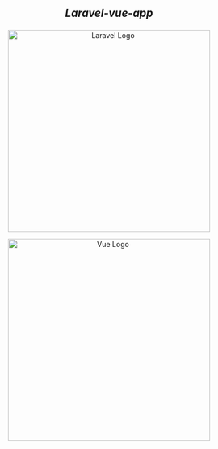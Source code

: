 ## <p align="center">***Laravel-vue-app***</p>

<p align="center"><a href="https://laravel.com" target="_blank"><img src="https://raw.githubusercontent.com/laravel/art/master/logo-lockup/5%20SVG/2%20CMYK/1%20Full%20Color/laravel-logolockup-cmyk-red.svg" width="400" alt="Laravel Logo"></a></p>

<p align="center"><a href="https://vuejs.org" target="_blank"><img src="https://www.svgrepo.com/show/327411/logo-vue.svg" width="400" alt="Vue Logo"></a></p>

